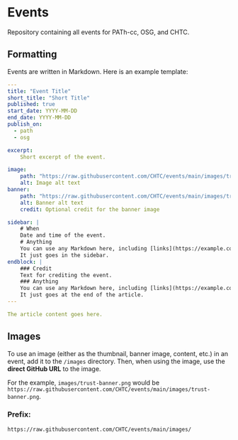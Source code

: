 # Events
Repository containing all events for PATh-cc, OSG, and CHTC.

## Formatting

Events are written in Markdown. Here is an example template:

```yaml
---
title: "Event Title"
short_title: "Short Title"
published: true
start_date: YYYY-MM-DD
end_date: YYYY-MM-DD
publish_on:
  - path
  - osg

excerpt:
    Short excerpt of the event.

image:
    path: "https://raw.githubusercontent.com/CHTC/events/main/images/trust-webinar-preview.png"
    alt: Image alt text
banner:
    path: "https://raw.githubusercontent.com/CHTC/events/main/images/trust-banner.png"
    alt: Banner alt text
    credit: Optional credit for the banner image

sidebar: |
    # When
    Date and time of the event.
    # Anything
    You can use any Markdown here, including [links](https://example.com).
    It just goes in the sidebar.
endblock: |
    ### Credit
    Text for crediting the event.
    ### Anything
    You can use any Markdown here, including [links](https://example.com).
    It just goes at the end of the article.
---

The article content goes here.
```

## Images

To use an image (either as the thumbnail, banner image, content, etc.) in an event, add it to the `/images` directory. Then, when using the image, use the **direct GitHub URL** to the image.

For the example, `images/trust-banner.png` would be `https://raw.githubusercontent.com/CHTC/events/main/images/trust-banner.png`.

### Prefix:

`https://raw.githubusercontent.com/CHTC/events/main/images/`